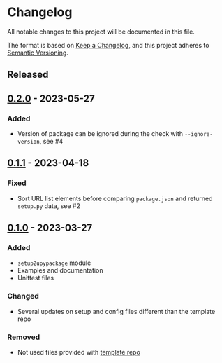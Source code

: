# Changelog
All notable changes to this project will be documented in this file.

The format is based on [Keep a Changelog](https://keepachangelog.com/en/1.0.0/),
and this project adheres to [Semantic Versioning](https://semver.org/spec/v2.0.0.html).

<!--
## [x.y.z] - yyyy-mm-dd
### Added
### Changed
### Removed
### Fixed
-->
<!--
RegEx for release version from file
r"^\#\# \[\d{1,}[.]\d{1,}[.]\d{1,}\] \- \d{4}\-\d{2}-\d{2}$"
-->

## Released
## [0.2.0] - 2023-05-27
### Added
- Version of package can be ignored during the check with `--ignore-version`, see #4

## [0.1.1] - 2023-04-18
### Fixed
- Sort URL list elements before comparing `package.json` and returned `setup.py` data, see #2

## [0.1.0] - 2023-03-27
### Added
- `setup2upypackage` module
- Examples and documentation
- Unittest files

### Changed
- Several updates on setup and config files different than the template repo

### Removed
- Not used files provided with [template repo](https://github.com/brainelectronics/micropython-i2c-lcd)

<!-- Links -->
[Unreleased]: https://github.com/brainelectronics/micropython-package-validation/compare/0.2.0...main

[0.2.0]: https://github.com/brainelectronics/micropython-package-validation/tree/0.2.0
[0.1.1]: https://github.com/brainelectronics/micropython-package-validation/tree/0.1.1
[0.1.0]: https://github.com/brainelectronics/micropython-package-validation/tree/0.1.0
